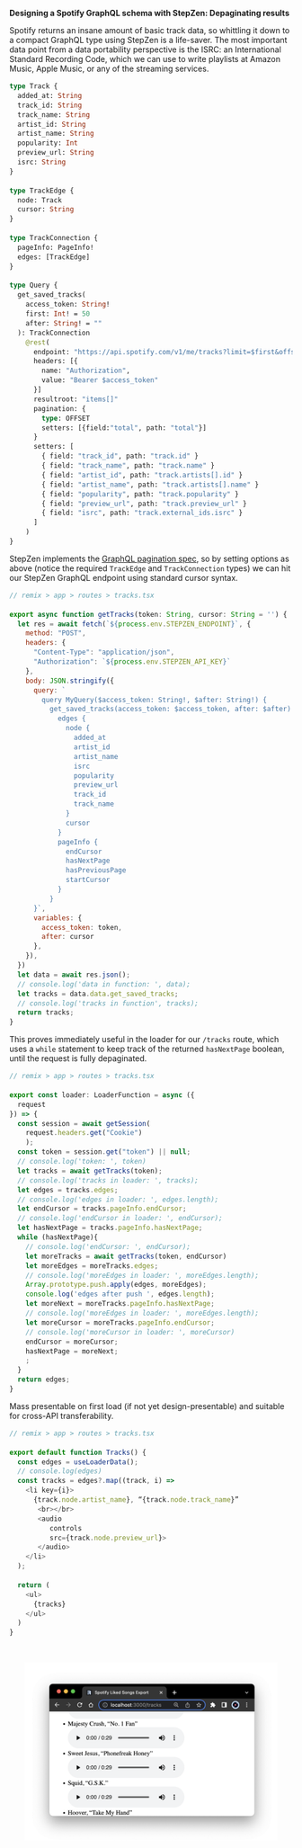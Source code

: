 **Designing a Spotify GraphQL schema with StepZen: Depaginating results**

Spotify returns an insane amount of basic track data, so whittling it down to a compact GraphQL type using StepZen is a life-saver. The most important data point from a data portability perspective is the ISRC: an International Standard Recording Code, which we can use to write playlists at Amazon Music, Apple Music, or any of the streaming services.

```graphql
type Track {
  added_at: String
  track_id: String
  track_name: String
  artist_id: String
  artist_name: String
  popularity: Int
  preview_url: String
  isrc: String
}

type TrackEdge {
  node: Track
  cursor: String
}

type TrackConnection {
  pageInfo: PageInfo!
  edges: [TrackEdge]
}

type Query {
  get_saved_tracks(
    access_token: String!
    first: Int! = 50
    after: String! = ""
  ): TrackConnection
    @rest(
      endpoint: "https://api.spotify.com/v1/me/tracks?limit=$first&offset=$after"
      headers: [{
        name: "Authorization",
        value: "Bearer $access_token"
      }]
      resultroot: "items[]"
      pagination: {
        type: OFFSET
        setters: [{field:"total", path: "total"}]
      }
      setters: [
        { field: "track_id", path: "track.id" }
        { field: "track_name", path: "track.name" }
        { field: "artist_id", path: "track.artists[].id" }
        { field: "artist_name", path: "track.artists[].name" }
        { field: "popularity", path: "track.popularity" }
        { field: "preview_url", path: "track.preview_url" }
        { field: "isrc", path: "track.external_ids.isrc" }
      ]
    )
}
```

StepZen implements the <a href="https://graphql.org/learn/pagination/">GraphQL pagination spec</a>, so by setting options as above (notice the required <code>TrackEdge</code> and <code>TrackConnection</code> types) we can hit our StepZen GraphQL endpoint using standard cursor syntax.


```js
// remix > app > routes > tracks.tsx

export async function getTracks(token: String, cursor: String = '') {
  let res = await fetch(`${process.env.STEPZEN_ENDPOINT}`, {
    method: "POST",
    headers: {
      "Content-Type": "application/json",
      "Authorization": `${process.env.STEPZEN_API_KEY}`
    },
    body: JSON.stringify({
      query: `
        query MyQuery($access_token: String!, $after: String!) {
          get_saved_tracks(access_token: $access_token, after: $after) {
            edges {
              node {
                added_at
                artist_id
                artist_name
                isrc
                popularity
                preview_url
                track_id
                track_name
              }
              cursor
            }
            pageInfo {
              endCursor
              hasNextPage
              hasPreviousPage
              startCursor
            }
          }
      }`,
      variables: {
        access_token: token,
        after: cursor
      },
    }),
  })
  let data = await res.json();
  // console.log('data in function: ', data);
  let tracks = data.data.get_saved_tracks;
  // console.log('tracks in function', tracks);
  return tracks;
}
```


This proves immediately useful in the loader for our <code>/tracks</code> route, which uses a <code>while</code> statement to keep track of the returned <code>hasNextPage</code> boolean, until the request is fully depaginated.

```js
// remix > app > routes > tracks.tsx

export const loader: LoaderFunction = async ({ 
  request 
}) => {
  const session = await getSession(
    request.headers.get("Cookie")
    );
  const token = session.get("token") || null;
  // console.log('token: ', token)
  let tracks = await getTracks(token);
  // console.log('tracks in loader: ', tracks);
  let edges = tracks.edges;
  // console.log('edges in loader: ', edges.length);
  let endCursor = tracks.pageInfo.endCursor;
  // console.log('endCursor in loader: ', endCursor);
  let hasNextPage = tracks.pageInfo.hasNextPage;
  while (hasNextPage){
    // console.log('endCursor: ', endCursor);
    let moreTracks = await getTracks(token, endCursor)
    let moreEdges = moreTracks.edges;
    // console.log('moreEdges in loader: ', moreEdges.length);
    Array.prototype.push.apply(edges, moreEdges);
    console.log('edges after push ', edges.length);
    let moreNext = moreTracks.pageInfo.hasNextPage;
    // console.log('moreEdges in loader: ', moreEdges.length);
    let moreCursor = moreTracks.pageInfo.endCursor;
    // console.log('moreCursor in loader: ', moreCursor)
    endCursor = moreCursor;
    hasNextPage = moreNext;
    ;
  }
  return edges;
}

```

Mass presentable on first load (if not yet design-presentable) and suitable for cross-API transferability.

```js
// remix > app > routes > tracks.tsx

export default function Tracks() {
  const edges = useLoaderData();
  // console.log(edges)
  const tracks = edges?.map((track, i) =>
    <li key={i}>
      {track.node.artist_name}, “{track.node.track_name}”
       <br></br>
       <audio 
          controls
          src={track.node.preview_url}>
       </audio>
    </li>
  );
  
  return (
    <ul>
      {tracks}
    </ul>
  )
}
```

<br/>

<p align="center">
  <img width="450" src="././images/songs.png"/>  
</p>